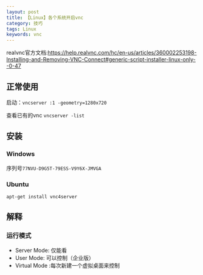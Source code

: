 ```yaml
---
layout: post
title: 【Linux】各个系统开启vnc
category: 技巧
tags: Linux
keywords: vnc
---
```


realvnc官方文档:<https://help.realvnc.com/hc/en-us/articles/360002253198-Installing-and-Removing-VNC-Connect#generic-script-installer-linux-only--0-47>  


## 正常使用

启动：`vncserver :1 -geometry=1280x720`

查看已有的vnc `vncserver -list`




## 安装

### Windows
序列号`77NVU-D9G5T-79ESS-V9Y6X-JMVGA`

### Ubuntu
```
apt-get install vnc4server
```

## 解释

### 运行模式

- Server Mode: 仅能看
- User Mode: 可以控制（企业版）
- Virtual Mode :每次新建一个虚拟桌面来控制



